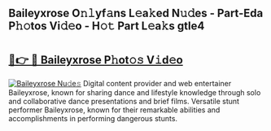## Baileyxrose O𝚗𝚕yf𝚊ns L𝚎a𝚔ed N𝚞𝚍es - Part-Eda P𝚑𝚘tos Vi𝚍𝚎o - H𝚘𝚝 Part L𝚎a𝚔s gtle4

# <h2><a href="http://kf3zssc.oniu.top/?m=Baileyxrose">🔗👉 🔴 Baileyxrose P𝚑ot𝚘𝚜 V𝚒d𝚎o</a></h2>

[![Baileyxrose Nu𝚍e𝚜](https://i.imgur.com/0qMVB7G.gif)](http://kf3zssc.oniu.top/?m=Baileyxrose)
Digital content provider and web entertainer Baileyxrose, known for sharing dance and lifestyle knowledge through solo and collaborative dance presentations and brief films. Versatile stunt performer Baileyxrose, known for their remarkable abilities and accomplishments in performing dangerous stunts.  

